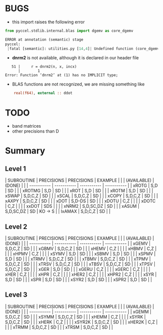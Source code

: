 # BUGS

* this import raises the following error
```python
from pyccel.stdlib.internal.blas import dgemv as core_dgemv

ERROR at annotation (semantic) stage
pyccel:
 |fatal [semantic]: utilities.py [14,4]| Undefined function (core_dgemv)
```

* **dnrm2** is not available, although it is declared in our header file
```shell
   51 |     r = dnrm2(n, x, incx)
      |        1
Error: Function ‘dnrm2’ at (1) has no IMPLICIT type;
```

* BLAS functions are not recognized, we are missing something like
```fortran
    real(f64), external :: ddot
```

# TODO

* band matrices
* other precisions than D

# Summary

## Level 1

| SUBROUTINE  | PRECISIONS  | PRECISIONS  | EXAMPLE     |
|             | (AVAILABLE) |    (DONE)   |             |
| ----------- | ----------- | ----------- | ----------- |
| xROTG       | S,D         | SD          |             |
| xROTMG      | S,D         | SD          |             |
| xROT        | S,D         | SD          |             |
| xROTM       | S,D         | SD          |             |
| xSWAP       | S,D,C,Z     | SD          |             |
| xSCAL       | S,D,C,Z     | SD          |             |
| xCOPY       | S,D,C,Z     | SD          |             |
| xAXPY       | S,D,C,Z     | SD          |             |
| xDOT        | S,D-DS      | SD          |             |
| xDOTU       | C,Z         |             |             |
| xDOTC       | C,Z         |             |             |
| xxDOT       | SDS         |             |             |
| xNRM2       | S,D,SC,DZ   | SD          |             |
| xASUM       | S,D,SC,DZ   | SD          | KO -> S     |
| IxAMAX      | S,D,C,Z     | SD          |             |


## Level 2 

| SUBROUTINE  | PRECISIONS   | PRECISIONS  | EXAMPLE     |
|             | (AVAILABLE)  |   (DONE)    |             |
| ----------- | -----------  | ----------- | ----------- |
| xGEMV       | S,D,C,Z      | SD          |             |
| xGBMV       | S,D,C,Z      | SD          |             |
| xHEMV       | C,Z          |             |             |
| xHBMV       | C,Z          |             |             |
| xHPMV       | C,Z          |             |             |
| xSYMV       | S,D          | SD          |             |
| xSBMV       | S,D          | SD          |             |
| xSPMV       | S,D          | SD          |             |
| xTRMV       | S,D,C,Z      | SD          |             |
| xTBMV       | S,D,C,Z      | SD          |             |
| xTPMV       | S,D,C,Z      | SD          |             |
| xTRSV       | S,D,C,Z      | SD          |             |
| xTBSV       | S,D,C,Z      | SD          |             |
| xTPSV       | S,D,C,Z      | SD          |             |
| xGER        | S,D          | SD          |             |
| xGERU       | C,Z          |             |             |
| xGERC       | C,Z          |             |             |
| xHER        | C,Z          |             |             |
| xHPR        | C,Z          |             |             |
| xHER2       | C,Z          |             |             |
| xHPR2       | C,Z          |             |             |
| xSYR        | S,D          | SD          |             |
| xSPR        | S,D          | SD          |             |
| xSYR2       | S,D          | SD          |             |
| xSPR2       | S,D          | SD          |             |

## Level 3 

| SUBROUTINE  | PRECISIONS   | PRECISIONS  | EXAMPLE     |
|             | (AVAILABLE)  |   (DONE)    |             |
| ----------- | -----------  | ----------- | ----------- |
| xGEMM       | S,D,C,Z      | SD          |             |
| xSYMM       | S,D,C,Z      | SD          |             |
| xHEMM       | C,Z          |             |             |
| xSYRK       | S,D,C,Z      | SD          |             |
| xHERK       | C,Z          |             |             |
| xSYR2K      | S,D,C,Z      | SD          |             |
| xHER2K      | C,Z          |             |             |
| xTRMM       | S,D,C,Z      | SD          |             |
| xTRSM       | S,D,C,Z      | SD          |             |
